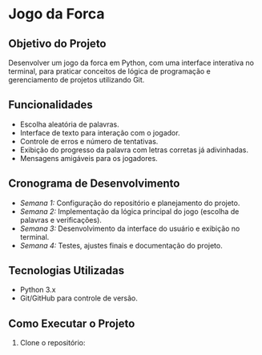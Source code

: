 # Jogo da Forca

## Objetivo do Projeto
Desenvolver um jogo da forca em Python, com uma interface interativa no terminal, para praticar conceitos de lógica de programação e gerenciamento de projetos utilizando Git.

## Funcionalidades
- Escolha aleatória de palavras.
- Interface de texto para interação com o jogador.
- Controle de erros e número de tentativas.
- Exibição do progresso da palavra com letras corretas já adivinhadas.
- Mensagens amigáveis para os jogadores.

## Cronograma de Desenvolvimento
- *Semana 1:* Configuração do repositório e planejamento do projeto.
- *Semana 2:* Implementação da lógica principal do jogo (escolha de palavras e verificações).
- *Semana 3:* Desenvolvimento da interface do usuário e exibição no terminal.
- *Semana 4:* Testes, ajustes finais e documentação do projeto.

## Tecnologias Utilizadas
- Python 3.x
- Git/GitHub para controle de versão.

## Como Executar o Projeto
1. Clone o repositório:  
   ```bash
